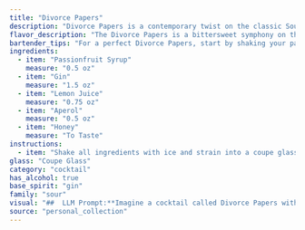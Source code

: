```yaml
---
title: "Divorce Papers"
description: "Divorce Papers is a contemporary twist on the classic Sour family, with a vibrant, bittersweet profile.  Its origin likely lies in the modern craft cocktail movement, where passionfruit and Aperol are popular flavor combinations, creating a complex and balanced drink. "
flavor_description: "The Divorce Papers is a bittersweet symphony on the palate. The vibrant passionfruit syrup dances with the crisp gin and tart lemon, creating a bright and refreshing base. Aperol adds a touch of bitter orange and herbal complexity, while the honey rounds out the finish with a subtle sweetness. It's a cocktail that is both bold and balanced, leaving a lasting impression of tropical sunshine and elegant bitterness. "
bartender_tips: "For a perfect Divorce Papers, start by shaking your passionfruit syrup and gin with ice. This ensures the syrup blends properly. Then, add the remaining ingredients and shake again. Strain into a chilled coupe glass. For a balanced sweetness, use a good quality honey. Garnish with a lemon twist for an aromatic touch. "
ingredients:
  - item: "Passionfruit Syrup"
    measure: "0.5 oz"
  - item: "Gin"
    measure: "1.5 oz"
  - item: "Lemon Juice"
    measure: "0.75 oz"
  - item: "Aperol"
    measure: "0.5 oz"
  - item: "Honey"
    measure: "To Taste"
instructions:
  - item: "Shake all ingredients with ice and strain into a coupe glass."
glass: "Coupe Glass"
category: "cocktail"
has_alcohol: true
base_spirit: "gin"
family: "sour"
visual: "##  LLM Prompt:**Imagine a cocktail called Divorce Papers with the following ingredients:*** Passionfruit Syrup* Gin* Lemon Juice* Aperol* Honey**Describe the appearance of this cocktail in detail. Consider the following:*** **Color:** What is the overall color of the drink? Is it a single shade or a gradient? Are there any interesting layers or striations?* **Clarity:** Is the drink clear, cloudy, or somewhere in between? * **Texture:** Is it thick and syrupy, or light and refreshing? Does it have a foamy head?* **Garnish:** What would be an appropriate garnish to enhance the visual appeal? Consider the flavors and colors of the drink.* **Glassware:** What type of glass would best showcase the drink's appearance?**Finally, evoke a sense of emotion through your description.  Divorce Papers is a dramatic name, so your description should reflect a sense of bittersweetness, nostalgia, or perhaps even a touch of rebellion.** "
source: "personal_collection"
---
```


